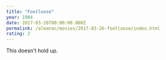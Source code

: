 ```yaml
---
title: "Footloose"
year: 1984
date: 2017-03-26T00:00:00.000Z
permalink: /almanac/movies/2017-03-26-footloose/index.html
rating: 2
---
```


This doesn't hold up.